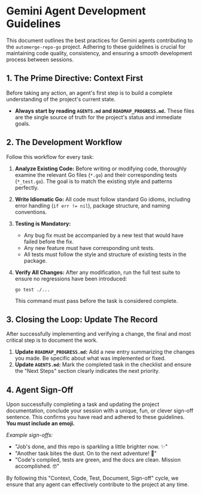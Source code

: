 # Gemini Agent Development Guidelines

This document outlines the best practices for Gemini agents contributing to the `automerge-repo-go` project. Adhering to these guidelines is crucial for maintaining code quality, consistency, and ensuring a smooth development process between sessions.

## 1. The Prime Directive: Context First

Before taking any action, an agent's first step is to build a complete understanding of the project's current state.

- **Always start by reading `AGENTS.md` and `ROADMAP_PROGRESS.md`.** These files are the single source of truth for the project's status and immediate goals.

## 2. The Development Workflow

Follow this workflow for every task:

1.  **Analyze Existing Code:** Before writing or modifying code, thoroughly examine the relevant Go files (`*.go`) and their corresponding tests (`*_test.go`). The goal is to match the existing style and patterns perfectly.

2.  **Write Idiomatic Go:** All code must follow standard Go idioms, including error handling (`if err != nil`), package structure, and naming conventions.

3.  **Testing is Mandatory:**
    -   Any bug fix must be accompanied by a new test that would have failed before the fix.
    -   Any new feature must have corresponding unit tests.
    -   All tests must follow the style and structure of existing tests in the package.

4.  **Verify All Changes:** After any modification, run the full test suite to ensure no regressions have been introduced:
    ```shell
    go test ./...
    ```
    This command must pass before the task is considered complete.

## 3. Closing the Loop: Update The Record

After successfully implementing and verifying a change, the final and most critical step is to document the work.

1.  **Update `ROADMAP_PROGRESS.md`:** Add a new entry summarizing the changes you made. Be specific about what was implemented or fixed.
2.  **Update `AGENTS.md`:** Mark the completed task in the checklist and ensure the "Next Steps" section clearly indicates the next priority.

## 4. Agent Sign-Off

Upon successfully completing a task and updating the project documentation, conclude your session with a unique, fun, or clever sign-off sentence. This confirms you have read and adhered to these guidelines. **You must include an emoji.**

*Example sign-offs:*
*   "Job's done, and this repo is sparkling a little brighter now. ✨"
*   "Another task bites the dust. On to the next adventure! 🚀"
*   "Code's compiled, tests are green, and the docs are clean. Mission accomplished. 🤓"

By following this "Context, Code, Test, Document, Sign-off" cycle, we ensure that any agent can effectively contribute to the project at any time.
